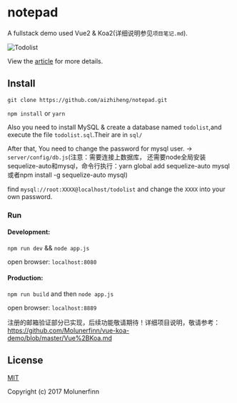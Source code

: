 # notepad

A fullstack demo used Vue2 & Koa2(详细说明参见`项目笔记.md`).

![Todolist](http://7xog0l.com1.z0.glb.clouddn.com/vue-koa-demo/todolist-5.gif 'todolist')

View the [article](https://molunerfinn.com/Vue+Koa/) for more details.

## Install

`git clone https://github.com/aizhiheng/notepad.git`

`npm install` or `yarn`

Also you need to install MySQL & create a database named `todolist`,and execute the file `todolist.sql`.Their are in `sql/`

After that, You need to change the password for mysql user. -> `server/config/db.js`(注意：需要连接上数据库，
还需要node全局安装sequelize-auto和mysql，命令行执行：yarn global add sequelize-auto mysql或者npm install -g sequelize-auto mysql)

find `mysql://root:XXXX@localhost/todolist` and change the `XXXX` into your own password.

### Run

#### Development: 

`npm run dev` && `node app.js`

open browser: `localhost:8080`

#### Production:

`npm run build` and then `node app.js`

open browser: `localhost:8889`

注册的邮箱验证部分已实现，后续功能敬请期待！详细项目说明，敬请参考：https://github.com/Molunerfinn/vue-koa-demo/blob/master/Vue%2BKoa.md

## License

[MIT](http://opensource.org/licenses/MIT)

Copyright (c) 2017 Molunerfinn



